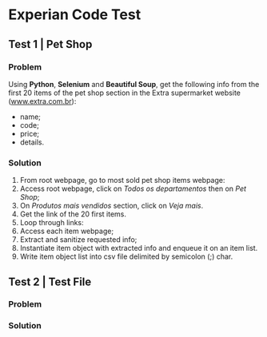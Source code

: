 # Experian Code Test

## Test 1 | Pet Shop

### Problem

Using **Python**, **Selenium** and **Beautiful Soup**, get the following info
from the first 20 items of the pet shop section in the Extra supermarket website
(www.extra.com.br):

* name;
* code;
* price;
* details.

### Solution

1. From root webpage, go to most sold pet shop items webpage:
  1. Access root webpage, click on *Todos os departamentos* then on *Pet Shop*;
  1. On *Produtos mais vendidos* section, click on *Veja mais*.
1. Get the link of the 20 first items.
1. Loop through links:
  1. Access each item webpage;
  1. Extract and sanitize requested info;
  1. Instantiate item object with extracted info and enqueue it on an item list.
1. Write item object list into csv file delimited by semicolon (;) char.

## Test 2 | Test File

### Problem

### Solution
